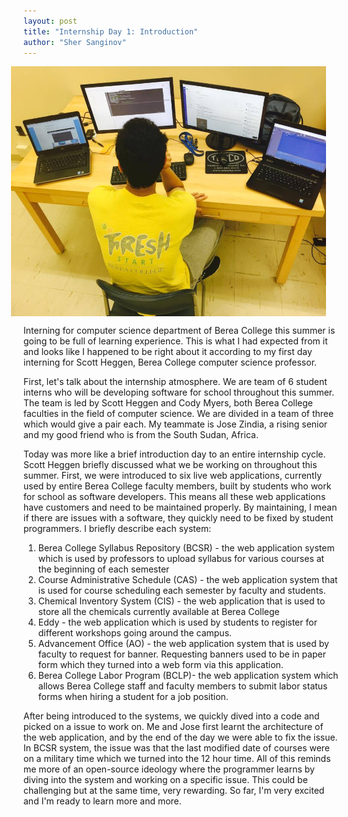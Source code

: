 ```yaml
---
layout: post
title: "Internship Day 1: Introduction"
author: "Sher Sanginov"
---
```



<img class="img-responsive" src="/assets/img/aaa.jpg" alt="Drawing" style="width: 1200px; height: 400px; display: block; margin-left: -20px; margin-right: auto; ">


Interning for computer science department of Berea College this summer is going to be full of learning experience. This is what I had expected from it and looks like I happened to be right about it according to my first day interning for Scott Heggen, Berea College computer science professor.

First, let's talk about the internship atmosphere. We are team of 6 student interns who will be developing software for school throughout this summer. The team is led by Scott Heggen and Cody Myers, both Berea College faculties in the field of computer science. We are divided in a team of three which would give a pair each. My teammate is Jose Zindia, a rising senior and my good friend who is from the South Sudan, Africa.

Today was more like a brief introduction day to an entire internship cycle. Scott Heggen briefly discussed what we be working on throughout this summer. First, we were introduced to six live web applications, currently used by entire Berea College faculty members, built by students who work for school as software developers. This means all these web applications have customers and need to be maintained properly. By maintaining, I mean if there are issues with a software, they quickly need to be fixed by student programmers. I briefly describe each system:
1. Berea College Syllabus Repository (BCSR) - the web application system which is used by professors to upload syllabus for various courses at the beginning of each semester
2. Course Administrative Schedule (CAS) - the web application system that is used for course scheduling each semester by faculty and students.
3. Chemical Inventory System (CIS) - the web application that is used to store all the chemicals currently available at Berea College
4. Eddy - the web application which is used by students to register for different workshops going around the campus.
5. Advancement Office (AO) - the web application system that is used by faculty to request for banner. Requesting banners used to be in paper form which they turned into a web form via this application.
6. Berea College Labor Program (BCLP)- the web application system which allows Berea College staff and faculty members to submit labor status forms when hiring a student for a job position.


After being introduced to the systems, we quickly dived into a code and picked on a issue to work on. Me and Jose first learnt the architecture of the web application, and by the end of the day we were able to fix the issue. In BCSR system, the issue was that the last modified date of courses were on a military time which we turned into the 12 hour time. All of this reminds me more of an open-source ideology where the programmer learns by diving into the system and working on a specific issue. This could be challenging but at the same time, very rewarding. So far, I'm very excited and I'm ready to learn more and more.   
